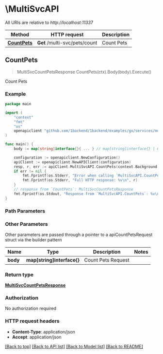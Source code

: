 # \MultiSvcAPI

All URIs are relative to *http://localhost:11337*

Method | HTTP request | Description
------------- | ------------- | -------------
[**CountPets**](MultiSvcAPI.md#CountPets) | **Get** /multi-svc/pets/count | Count Pets



## CountPets

> MultiSvcCountPetsResponse CountPets(ctx).Body(body).Execute()

Count Pets



### Example

```go
package main

import (
	"context"
	"fmt"
	"os"
	openapiclient "github.com/1backend/1backend/examples/go/services/multi/client"
)

func main() {
	body := map[string]interface{}{ ... } // map[string]interface{} | Count Pets Request (optional)

	configuration := openapiclient.NewConfiguration()
	apiClient := openapiclient.NewAPIClient(configuration)
	resp, r, err := apiClient.MultiSvcAPI.CountPets(context.Background()).Body(body).Execute()
	if err != nil {
		fmt.Fprintf(os.Stderr, "Error when calling `MultiSvcAPI.CountPets``: %v\n", err)
		fmt.Fprintf(os.Stderr, "Full HTTP response: %v\n", r)
	}
	// response from `CountPets`: MultiSvcCountPetsResponse
	fmt.Fprintf(os.Stdout, "Response from `MultiSvcAPI.CountPets`: %v\n", resp)
}
```

### Path Parameters



### Other Parameters

Other parameters are passed through a pointer to a apiCountPetsRequest struct via the builder pattern


Name | Type | Description  | Notes
------------- | ------------- | ------------- | -------------
 **body** | **map[string]interface{}** | Count Pets Request | 

### Return type

[**MultiSvcCountPetsResponse**](MultiSvcCountPetsResponse.md)

### Authorization

No authorization required

### HTTP request headers

- **Content-Type**: application/json
- **Accept**: application/json

[[Back to top]](#) [[Back to API list]](../README.md#documentation-for-api-endpoints)
[[Back to Model list]](../README.md#documentation-for-models)
[[Back to README]](../README.md)

